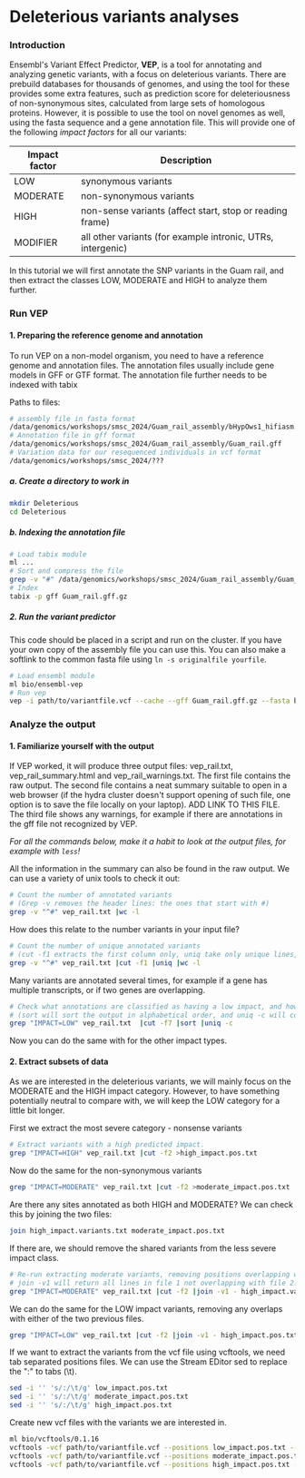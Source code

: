 # Deleterious variants analyses

### Introduction

Ensembl's Variant Effect Predictor, __VEP__, is a tool for annotating and analyzing genetic variants, with a focus on deleterious variants. There are prebuild databases for thousands of genomes, and using the tool for these provides some extra features, such as prediction score for deleteriousness of non-synonymous sites, calculated from large sets of homologous proteins. However, it is possible to use the tool on novel genomes as well, using the fasta sequence and a gene annotation file. This will provide one of the following _impact factors_ for all our variants:

| Impact factor | Description |
| --- | ----|
| LOW | synonymous variants |
| MODERATE | non-synonymous variants
| HIGH | non-sense variants (affect start, stop or reading frame) |
| MODIFIER | all other variants (for example intronic, UTRs, intergenic) |

In this tutorial we will first annotate the SNP variants in the Guam rail, and then extract the classes LOW, MODERATE and HIGH to analyze them further.

### Run VEP  

#### 1. Preparing the reference genome and annotation

To run VEP on a non-model organism, you need to have a reference genome and annotation files. The annotation files usually include gene models in GFF or GTF format. The annotation file further needs to be indexed with tabix

Paths to files:
```bash
# assembly file in fasta format
/data/genomics/workshops/smsc_2024/Guam_rail_assembly/bHypOws1_hifiasm.bp.p_ctg.fasta
# Annotation file in gff format
/data/genomics/workshops/smsc_2024/Guam_rail_assembly/Guam_rail.gff
# Variation data for our resequenced individuals in vcf format
/data/genomics/workshops/smsc_2024/???
```
##### a. Create a directory to work in
```bash
mkdir Deleterious
cd Deleterious
```

##### b. Indexing the annotation file
```bash
# Load tabix module
ml ...
# Sort and compress the file
grep -v "#" /data/genomics/workshops/smsc_2024/Guam_rail_assembly/Guam_rail.gff | sort -k1,1 -k4,4n -k5,5n -t$'\t' | bgzip -c >Guam_rail.gff.gz
# Index
tabix -p gff Guam_rail.gff.gz
```

##### 2. Run the variant predictor
This code should be placed in a script and run on the cluster. If you have your own copy of the assembly file you can use this. You can also make a softlink to the common fasta file using `ln -s originalfile yourfile`.

```bash
# Load ensembl module
ml bio/ensembl-vep
# Run vep
vep -i path/to/variantfile.vcf --cache --gff Guam_rail.gff.gz --fasta bHypOws1_hifiasm.bp.p_ctg.fasta -o vep_rail
```

### Analyze the output

#### 1. Familiarize yourself with the output
If VEP worked, it will produce three output files: vep_rail.txt, vep_rail_summary.html and vep_rail_warnings.txt. The first file contains the raw output. The second file contains a neat summary suitable to open in a web browser (if the hydra cluster doesn't support opening of such file, one option is to save the file locally on your laptop). ADD LINK TO THIS FILE. The third file shows any warnings, for example if there are annotations in the gff file not recognized by VEP.

_For all the commands below, make it a habit to look at the output files, for example with `less`!_

All the information in the summary can also be found in the raw output. We can use a variety of unix tools to check it out:
```bash
# Count the number of annotated variants
# (Grep -v removes the header lines: the ones that start with #)
grep -v "^#" vep_rail.txt |wc -l
```
How does this relate to the number variants in your input file?
```bash
# Count the number of unique annotated variants
# (cut -f1 extracts the first column only, uniq take only unique lines, and wc -l counts the lines)
grep -v "^#" vep_rail.txt |cut -f1 |uniq |wc -l
```

Many variants are annotated several times, for example if a gene has multiple transcripts, or if two genes are overlapping.

```bash
# Check what annotations are classified as having a low impact, and how many there are of each type
# (sort will sort the output in alphabetical order, and uniq -c will count all unique lines)
grep "IMPACT=LOW" vep_rail.txt  |cut -f7 |sort |uniq -c
```

Now you can do the same with for the other impact types.

#### 2. Extract subsets of data
As we are interested in the deleterious variants, we will mainly focus on the MODERATE and the HIGH impact category. However, to have something potentially neutral to compare with, we will keep the LOW category for a little bit longer.

First we extract the most severe category - nonsense variants
```bash
# Extract variants with a high predicted impact.
grep "IMPACT=HIGH" vep_rail.txt |cut -f2 >high_impact.pos.txt
```
Now do the same for the non-synonymous variants
```bash
grep "IMPACT=MODERATE" vep_rail.txt |cut -f2 >moderate_impact.pos.txt
```
Are there any sites annotated as both HIGH and MODERATE? We can check this by joining the two files:
```bash
join high_impact.variants.txt moderate_impact.pos.txt
```
If there are, we should remove the shared variants from the less severe impact class.
```bash
# Re-run extracting moderate variants, removing positions overlapping with high impact
# join -v1 will return all lines in file 1 not overlapping with file 2.
grep "IMPACT=MODERATE" vep_rail.txt |cut -f2 |join -v1 - high_impact.variants.txt >moderate_impact.pos.txt
```
We can do the same for the LOW impact variants, removing any overlaps with either of the two previous files.
```bash
grep "IMPACT=LOW" vep_rail.txt |cut -f2 |join -v1 - high_impact.pos.txt |join -v1 - moderate_impact.pos.txt >low_impact.pos.txt
```

If we want to extract the variants from the vcf file using vcftools, we need tab separated positions files. We can use the Stream EDitor sed to replace the ":" to tabs (\t).
```bash
sed -i '' 's/:/\t/g' low_impact.pos.txt
sed -i '' 's/:/\t/g' moderate_impact.pos.txt
sed -i '' 's/:/\t/g' high_impact.pos.txt
```

Create new vcf files with the variants we are interested in.
```bash
ml bio/vcftools/0.1.16
vcftools -vcf path/to/variantfile.vcf --positions low_impact.pos.txt --max-missing 1 --recode --out low_impact
vcftools -vcf path/to/variantfile.vcf --positions moderate_impact.pos.txt --max-missing 1 --recode --out moderate_impact
vcftools -vcf path/to/variantfile.vcf --positions high_impact.pos.txt --max-missing 1 --recode --out high_impact
```
